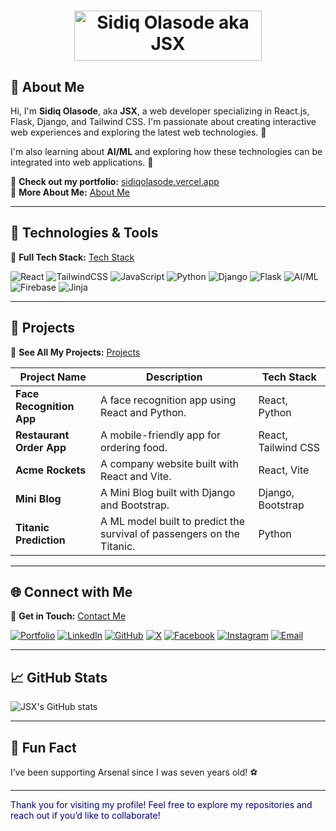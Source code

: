 <h1 align="center">
  <img src="https://your-gradient-image-link.png" width="300" height="80" alt="Sidiq Olasode aka JSX">
</h1>

## 🌟 About Me

Hi, I'm **Sidiq Olasode**, aka **JSX**, a web developer specializing in React.js, Flask, Django, and Tailwind CSS. I'm passionate about creating interactive web experiences and exploring the latest web technologies. 🚀  

I'm also learning about **AI/ML** and exploring how these technologies can be integrated into web applications. 🤖  

🔗 **Check out my portfolio:** [sidiqolasode.vercel.app](https://sidiqolasode.vercel.app/)  
🔗 **More About Me:** [About Me](https://sidiqolasode.vercel.app/about)  

---

## 🔧 Technologies & Tools  

🔗 **Full Tech Stack:** [Tech Stack](https://sidiqolasode.vercel.app/stack)  

![React](https://img.shields.io/badge/React-61DAFB?logo=react&logoColor=white)
![TailwindCSS](https://img.shields.io/badge/TailwindCSS-38B2AC?logo=tailwind-css&logoColor=white)
![JavaScript](https://img.shields.io/badge/JavaScript-F7DF1E?logo=javascript&logoColor=black)
![Python](https://img.shields.io/badge/Python-3776AB?logo=python&logoColor=white)
![Django](https://img.shields.io/badge/Django-092E20?logo=django&logoColor=white)
![Flask](https://img.shields.io/badge/Flask-092E20?logo=Flask&logoColor=white)
![AI/ML](https://img.shields.io/badge/AI/ML-orange?logo=tensorflow&logoColor=white)
![Firebase](https://img.shields.io/badge/Firebase-orange?logo=firebase&logoColor=white)
![Jinja](https://img.shields.io/badge/Jinja-red?logo=jinja&logoColor=white)

---

## 🎨 Projects  

🔗 **See All My Projects:** [Projects](https://sidiqolasode.vercel.app/projects)  

| Project Name     | Description                                | Tech Stack             |
|------------------|--------------------------------------------|------------------------|
| **Face Recognition App** | A face recognition app using React and Python. | React, Python |
| **Restaurant Order App** | A mobile-friendly app for ordering food. | React, Tailwind CSS |
| **Acme Rockets** | A company website built with React and Vite. | React, Vite |
| **Mini Blog** | A Mini Blog built with Django and Bootstrap. | Django, Bootstrap |
| **Titanic Prediction** | A ML model built to predict the survival of passengers on the Titanic. | Python |

---

## 🌐 Connect with Me  

🔗 **Get in Touch:** [Contact Me](https://sidiqolasode.vercel.app/contact)  

[![Portfolio](https://img.shields.io/badge/Portfolio-000?logo=vercel&logoColor=white)](https://sidiqolasode.vercel.app/)
[![LinkedIn](https://img.shields.io/badge/LinkedIn-blue?logo=linkedin&logoColor=white)](https://linkedin.com/in/sidiq20)
[![GitHub](https://img.shields.io/badge/GitHub-black?logo=github&logoColor=white)](https://github.com/sidiq20)
[![X](https://img.shields.io/badge/X-black?logo=x&logoColor=white)](https://x.com/sidiqolasode)
[![Facebook](https://img.shields.io/badge/Facebook-blue?logo=facebook&logoColor=white)](https://web.facebook.com/profile.php?id=100071422583608)
[![Instagram](https://img.shields.io/badge/Instagram-pink?logo=instagram&logoColor=white)](https://www.instagram.com/napoleon_xo_/)
[![Email](https://img.shields.io/badge/Email-D14836?logo=gmail&logoColor=white)](mailto:sidiqolasode@gmail.com)

---

## 📈 GitHub Stats  

![JSX's GitHub stats](https://github-readme-stats.vercel.app/api?username=sidiq20&show_icons=true&theme=radical)  

---

## 🎉 Fun Fact  

I’ve been supporting Arsenal since I was seven years old! ⚽  

---

<span style="color:darkblue">Thank you for visiting my profile! Feel free to explore my repositories and reach out if you’d like to collaborate!</span>
